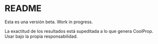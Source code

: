 # README

Esta es una versión beta. Work in progress.

La exactitud de los resultados está supeditada a lo que genera CoolProp. Usar bajo la propia responsabilidad.
